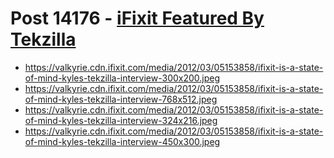 # Post 14176 - [iFixit Featured By Tekzilla](https://www.ifixit.com/News/14176/ifixit-featured-by-tekzilla)

- https://valkyrie.cdn.ifixit.com/media/2012/03/05153858/ifixit-is-a-state-of-mind-kyles-tekzilla-interview-300x200.jpeg
- https://valkyrie.cdn.ifixit.com/media/2012/03/05153858/ifixit-is-a-state-of-mind-kyles-tekzilla-interview-768x512.jpeg
- https://valkyrie.cdn.ifixit.com/media/2012/03/05153858/ifixit-is-a-state-of-mind-kyles-tekzilla-interview-324x216.jpeg
- https://valkyrie.cdn.ifixit.com/media/2012/03/05153858/ifixit-is-a-state-of-mind-kyles-tekzilla-interview-450x300.jpeg
